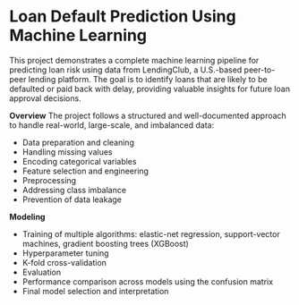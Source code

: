 # Loan Default Prediction Using Machine Learning
This project demonstrates a complete machine learning pipeline for predicting loan risk using data from LendingClub, a U.S.-based peer-to-peer lending platform. The goal is to identify loans that are likely to be defaulted or paid back with delay, providing valuable insights for future loan approval decisions.

**Overview**
The project follows a structured and well-documented approach to handle real-world, large-scale, and imbalanced data:
- Data preparation and cleaning
- Handling missing values
- Encoding categorical variables
- Feature selection and engineering
- Preprocessing
- Addressing class imbalance
- Prevention of data leakage

**Modeling**
- Training of multiple algorithms: elastic-net regression, support-vector machines, gradient boosting trees (XGBoost)
- Hyperparameter tuning
- K-fold cross-validation
- Evaluation
- Performance comparison across models using the confusion matrix
- Final model selection and interpretation

